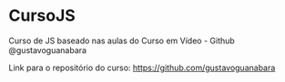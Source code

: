 # CursoJS
Curso de JS baseado nas aulas do Curso em Vídeo - Github @gustavoguanabara

Link para o repositório do curso: https://github.com/gustavoguanabara
